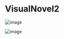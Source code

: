 # VisualNovel2

![image](https://cdn.discordapp.com/attachments/897857262532562977/931626198302351410/unknown.png)


![image](https://cdn.discordapp.com/attachments/394498036895842308/931940045781348442/unknown.png)
